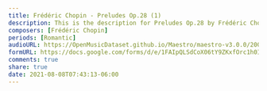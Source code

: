 ```yaml
---
title: Frédéric Chopin - Preludes Op.28 (1)
description: This is the description for Preludes Op.28 by Frédéric Chopin
composers: [Frédéric Chopin]
periods: [Romantic]
audioURL: https://OpenMusicDataset.github.io/Maestro/maestro-v3.0.0/2009/MIDI-Unprocessed_17_R1_2009_04_ORIG_MID--AUDIO_17_R1_2009_17_R1_2009_04_WAV.midi
formURL: https://docs.google.com/forms/d/e/1FAIpQLSdCoX06tY9ZKxfOrc1h0IQnturIzbcsBBeBqYkLv7V-FEE2Yw/viewform
comments: true
share: true
date: 2021-08-08T07:43:13-06:00
---
```

